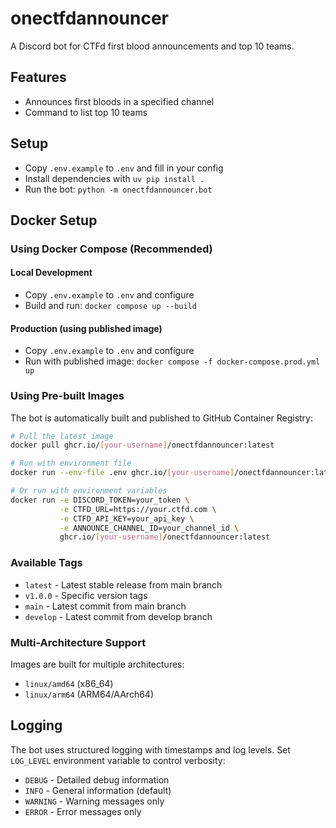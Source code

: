 # onectfdannouncer

A Discord bot for CTFd first blood announcements and top 10 teams.

## Features
- Announces first bloods in a specified channel
- Command to list top 10 teams

## Setup
- Copy `.env.example` to `.env` and fill in your config
- Install dependencies with `uv pip install .`
- Run the bot: `python -m onectfdannouncer.bot`

## Docker Setup

### Using Docker Compose (Recommended)

#### Local Development
- Copy `.env.example` to `.env` and configure
- Build and run: `docker compose up --build`

#### Production (using published image)
- Copy `.env.example` to `.env` and configure  
- Run with published image: `docker compose -f docker-compose.prod.yml up`

### Using Pre-built Images
The bot is automatically built and published to GitHub Container Registry:

```bash
# Pull the latest image
docker pull ghcr.io/[your-username]/onectfdannouncer:latest

# Run with environment file
docker run --env-file .env ghcr.io/[your-username]/onectfdannouncer:latest

# Or run with environment variables
docker run -e DISCORD_TOKEN=your_token \
           -e CTFD_URL=https://your.ctfd.com \
           -e CTFD_API_KEY=your_api_key \
           -e ANNOUNCE_CHANNEL_ID=your_channel_id \
           ghcr.io/[your-username]/onectfdannouncer:latest
```

### Available Tags
- `latest` - Latest stable release from main branch
- `v1.0.0` - Specific version tags
- `main` - Latest commit from main branch
- `develop` - Latest commit from develop branch

### Multi-Architecture Support
Images are built for multiple architectures:
- `linux/amd64` (x86_64)
- `linux/arm64` (ARM64/AArch64)

## Logging
The bot uses structured logging with timestamps and log levels. Set `LOG_LEVEL` environment variable to control verbosity:
- `DEBUG` - Detailed debug information
- `INFO` - General information (default)
- `WARNING` - Warning messages only
- `ERROR` - Error messages only
